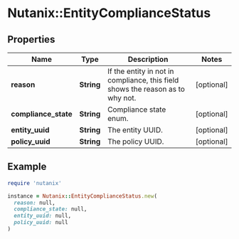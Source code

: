 # Nutanix::EntityComplianceStatus

## Properties

| Name | Type | Description | Notes |
| ---- | ---- | ----------- | ----- |
| **reason** | **String** | If the entity in not in compliance, this field shows the reason as to why not.  | [optional] |
| **compliance_state** | **String** | Compliance state enum. | [optional] |
| **entity_uuid** | **String** | The entity UUID. | [optional] |
| **policy_uuid** | **String** | The policy UUID. | [optional] |

## Example

```ruby
require 'nutanix'

instance = Nutanix::EntityComplianceStatus.new(
  reason: null,
  compliance_state: null,
  entity_uuid: null,
  policy_uuid: null
)
```

